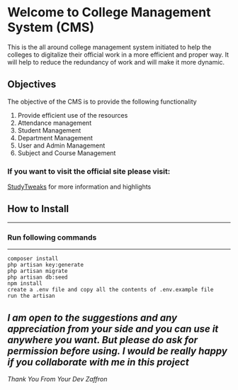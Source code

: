 # Welcome to College Management System (CMS)

This is the all around college management system initiated to help the colleges to digitalize their official work in a more efficient and proper way.
It will help to reduce the redundancy of work and will make it more dynamic.

## Objectives

The objective of the CMS is to provide the following functionality

1.  Provide efficient use of the resources
2.  Attendance management
3.  Student Management
4.  Department Management
5.  User and Admin Management
6.  Subject and Course Management

### If you want to visit the official site please visit:
[StudyTweaks](www.studytweaks.com) for more information and highlights

## How to Install
---
### Run following commands
---
```
composer install
php artisan key:generate
php artisan migrate
php artisan db:seed
npm install
create a .env file and copy all the contents of .env.example file
run the artisan 
```
*I am open to the suggestions and any appreciation from your side and you can use it anywhere you want. But please do ask for permission before using. I would be really happy if you collaborate with me in this project*
---
_Thank You_
*From Your Dev Zaffron*
